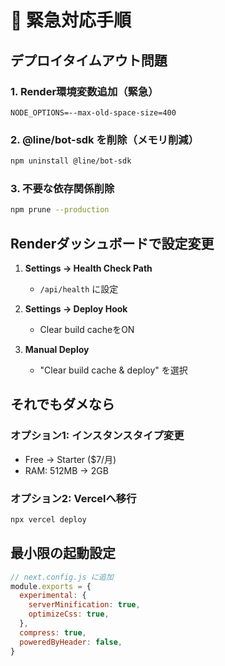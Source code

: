 # 🚨 緊急対応手順

## デプロイタイムアウト問題

### 1. Render環境変数追加（緊急）
```
NODE_OPTIONS=--max-old-space-size=400
```

### 2. @line/bot-sdk を削除（メモリ削減）
```bash
npm uninstall @line/bot-sdk
```

### 3. 不要な依存関係削除
```bash
npm prune --production
```

## Renderダッシュボードで設定変更

1. **Settings → Health Check Path**
   - `/api/health` に設定

2. **Settings → Deploy Hook**
   - Clear build cacheをON

3. **Manual Deploy**
   - "Clear build cache & deploy" を選択

## それでもダメなら

### オプション1: インスタンスタイプ変更
- Free → Starter ($7/月)
- RAM: 512MB → 2GB

### オプション2: Vercelへ移行
```bash
npx vercel deploy
```

## 最小限の起動設定

```javascript
// next.config.js に追加
module.exports = {
  experimental: {
    serverMinification: true,
    optimizeCss: true,
  },
  compress: true,
  poweredByHeader: false,
}
```